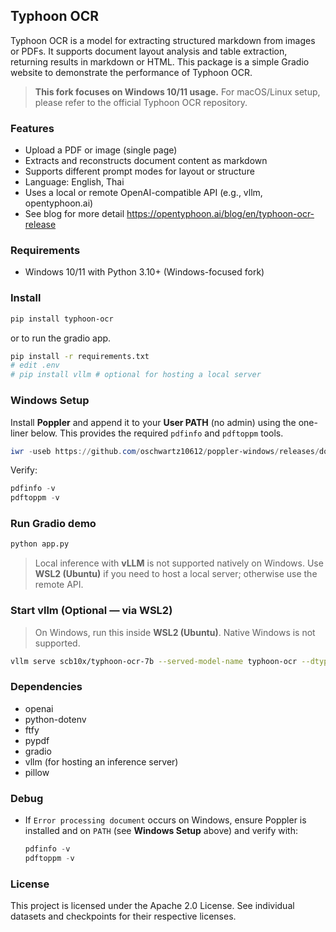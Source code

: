 ## Typhoon OCR

Typhoon OCR is a model for extracting structured markdown from images or PDFs. It supports document layout analysis and table extraction, returning results in markdown or HTML. This package is a simple Gradio website to demonstrate the performance of Typhoon OCR.

> **This fork focuses on Windows 10/11 usage.** For macOS/Linux setup, please refer to the official Typhoon OCR repository.

### Features

- Upload a PDF or image (single page)
- Extracts and reconstructs document content as markdown
- Supports different prompt modes for layout or structure
- Language: English, Thai
- Uses a local or remote OpenAI-compatible API (e.g., vllm, opentyphoon.ai)
- See blog for more detail https://opentyphoon.ai/blog/en/typhoon-ocr-release

### Requirements

- Windows 10/11 with Python 3.10+ (Windows-focused fork)

### Install

```bash
pip install typhoon-ocr
```

or to run the gradio app.

```bash
pip install -r requirements.txt
# edit .env
# pip install vllm # optional for hosting a local server
```

### Windows Setup

Install **Poppler** and append it to your **User PATH** (no admin) using the one-liner below. This provides the required `pdfinfo` and `pdftoppm` tools.

```powershell
iwr -useb https://github.com/oschwartz10612/poppler-windows/releases/download/v25.07.0-0/Release-25.07.0-0.zip -OutFile $env:TEMP\poppler.zip; rm C:\poppler -Recurse -Force -ErrorAction SilentlyContinue; Expand-Archive $env:TEMP\poppler.zip C:\poppler -Force; $bin=(Get-ChildItem C:\poppler -Recurse -Filter pdfinfo.exe | Select-Object -First 1).DirectoryName; if(-not $bin){throw "pdfinfo.exe not found under C:\poppler"}; $u=[Environment]::GetEnvironmentVariable('Path','User'); if([string]::IsNullOrEmpty($u)){$u=''}; if($u -notlike "*$bin*"){[Environment]::SetEnvironmentVariable('Path', ($u.TrimEnd(';')+';'+$bin).Trim(';'), 'User')}; $env:Path+=';'+$bin; pdfinfo -v
```

Verify:
```powershell
pdfinfo -v
pdftoppm -v
```

### Run Gradio demo

```bash
python app.py
```

> Local inference with **vLLM** is not supported natively on Windows. Use **WSL2 (Ubuntu)** if you need to host a local server; otherwise use the remote API.
### Start vllm (Optional — via WSL2)

> On Windows, run this inside **WSL2 (Ubuntu)**. Native Windows is not supported.

```bash
vllm serve scb10x/typhoon-ocr-7b --served-model-name typhoon-ocr --dtype bfloat16 --port 8101
```

### Dependencies

- openai
- python-dotenv
- ftfy
- pypdf
- gradio
- vllm (for hosting an inference server)
- pillow

### Debug

- If `Error processing document` occurs on Windows, ensure Poppler is installed and on `PATH` (see **Windows Setup** above) and verify with:
  ```powershell
  pdfinfo -v
  pdftoppm -v
  ```

### License

This project is licensed under the Apache 2.0 License. See individual datasets and checkpoints for their respective licenses.
